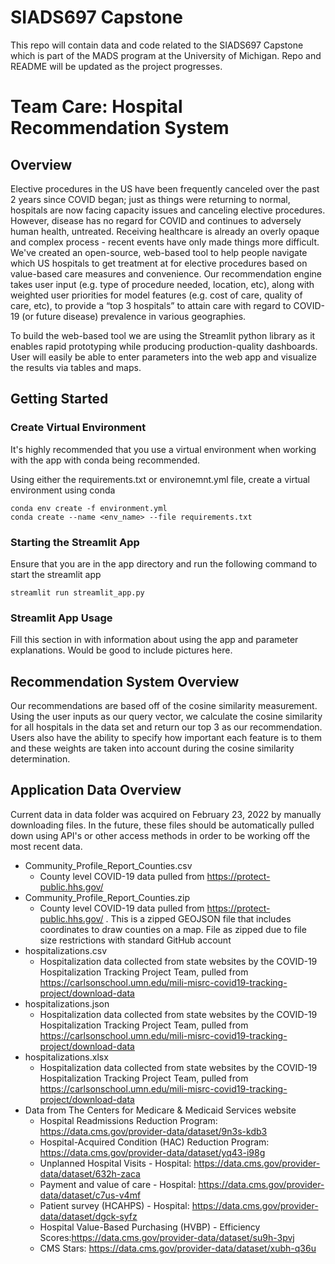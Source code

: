 # SIADS697 Capstone
This repo will contain data and code related to the SIADS697 Capstone which is part of the MADS program at the University of Michigan.
Repo and README will be updated as the project progresses.

# Team Care: Hospital Recommendation System
## Overview
Elective procedures in the US have been frequently canceled over the past 2 years since COVID began; just as things were returning to normal, hospitals are now facing capacity issues and canceling elective procedures. 
However, disease has no regard for COVID and continues to adversely human health, untreated. 
Receiving healthcare is already an overly opaque and complex process - recent events have only made things more difficult. 
We've created an open-source, web-based tool to help people navigate which US hospitals to get treatment at for elective procedures based on value-based care measures and convenience. 
Our recommendation engine takes user input (e.g. type of procedure needed, location, etc), along with weighted user priorities for model features (e.g. cost of care, quality of care, etc), to provide a “top 3 hospitals” to attain care with regard to COVID-19 (or future disease) prevalence in various geographies.

To build the web-based tool we are using the Streamlit python library as it enables rapid prototyping while producing production-quality dashboards. User will easily be able to enter parameters into the web app and visualize the results via tables and maps.
## Getting Started
### Create Virtual Environment
It's highly recommended that you use a virtual environment when working with the app with conda being recommended.

Using either the requirements.txt or environemnt.yml file, create a virtual environment using conda
```commandline
conda env create -f environment.yml
conda create --name <env_name> --file requirements.txt
```
### Starting the Streamlit App
Ensure that you are in the app directory and run the following command to start the streamlit app
```commandline
streamlit run streamlit_app.py
```
### Streamlit App Usage
Fill this section in with information about using the app and parameter explanations. Would be good to include pictures here.
## Recommendation System Overview
Our recommendations are based off of the cosine similarity measurement. 
Using the user inputs as our query vector, we calculate the cosine similarity for all hospitals in the data set and return our top 3 as our recommendation.
Users also have the ability to specify how important each feature is to them and these weights are taken into account during the cosine similarity determination.
## Application Data Overview
Current data in data folder was acquired on February 23, 2022 by manually downloading files. In the future, these files should be automatically pulled down using API's or other access methods in order to be working off the most recent data.
* Community_Profile_Report_Counties.csv
    * County level COVID-19 data pulled from https://protect-public.hhs.gov/
* Community_Profile_Report_Counties.zip
    * County level COVID-19 data pulled from https://protect-public.hhs.gov/ . This is a zipped GEOJSON file that includes coordinates to draw counties on a map. File as zipped due to file size restrictions with standard GitHub account
* hospitalizations.csv
    * Hospitalization data collected from state websites by the COVID-19 Hospitalization Tracking Project Team, pulled from https://carlsonschool.umn.edu/mili-misrc-covid19-tracking-project/download-data
* hospitalizations.json
    * Hospitalization data collected from state websites by the COVID-19 Hospitalization Tracking Project Team, pulled from https://carlsonschool.umn.edu/mili-misrc-covid19-tracking-project/download-data
* hospitalizations.xlsx
    * Hospitalization data collected from state websites by the COVID-19 Hospitalization Tracking Project Team, pulled from https://carlsonschool.umn.edu/mili-misrc-covid19-tracking-project/download-data
* Data from The Centers for Medicare & Medicaid Services website
    * Hospital Readmissions Reduction Program: https://data.cms.gov/provider-data/dataset/9n3s-kdb3
    * Hospital-Acquired Condition (HAC) Reduction Program: https://data.cms.gov/provider-data/dataset/yq43-i98g
    * Unplanned Hospital Visits - Hospital: https://data.cms.gov/provider-data/dataset/632h-zaca
    * Payment and value of care - Hospital: https://data.cms.gov/provider-data/dataset/c7us-v4mf
    * Patient survey (HCAHPS) - Hospital: https://data.cms.gov/provider-data/dataset/dgck-syfz
    * Hospital Value-Based Purchasing (HVBP) - Efficiency Scores:https://data.cms.gov/provider-data/dataset/su9h-3pvj
    * CMS Stars: https://data.cms.gov/provider-data/dataset/xubh-q36u
